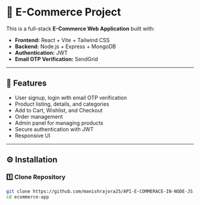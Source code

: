 # 🛒 E-Commerce Project

This is a full-stack **E-Commerce Web Application** built with:
- **Frontend:** React + Vite + Tailwind CSS  
- **Backend:** Node.js + Express + MongoDB  
- **Authentication:** JWT  
- **Email OTP Verification:** SendGrid  

---

## 🚀 Features
- User signup, login with email OTP verification
- Product listing, details, and categories
- Add to Cart, Wishlist, and Checkout
- Order management
- Admin panel for managing products
- Secure authentication with JWT
- Responsive UI

---

## ⚙️ Installation

### 1️⃣ Clone Repository
```bash
git clone https://github.com/manishrajora25/API-E-COMMERACE-IN-NODE-JS.git
cd ecommerce-app
